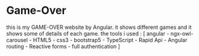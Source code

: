 # Game-Over
this is my GAME-OVER website by Angular. it shows different games and it shows some of details of each game. the tools i used : [ angular - ngx-owl-carousel - HTML5 - css3 - bootstrap5 - TypeScript - Rapid Api - Angular routing - Reactive forms - full authentication ]
